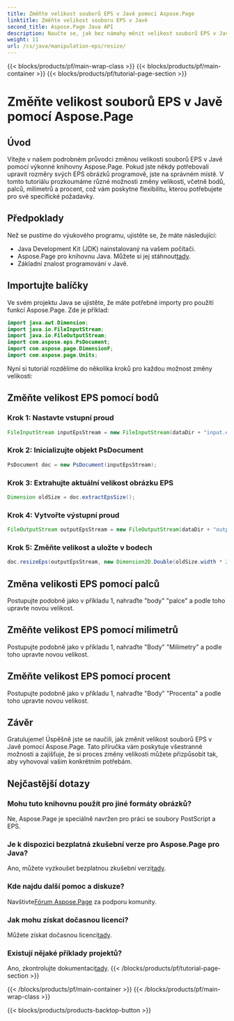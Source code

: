 ```yaml
---
title: Změňte velikost souborů EPS v Javě pomocí Aspose.Page
linktitle: Změňte velikost souboru EPS v Javě
second_title: Aspose.Page Java API
description: Naučte se, jak bez námahy měnit velikost souborů EPS v Javě pomocí Aspose.Page for Java. Postupujte podle našeho komplexního průvodce, kde najdete podrobné pokyny.
weight: 11
url: /cs/java/manipulation-eps/resize/
---
```


{{< blocks/products/pf/main-wrap-class >}}
{{< blocks/products/pf/main-container >}}
{{< blocks/products/pf/tutorial-page-section >}}

# Změňte velikost souborů EPS v Javě pomocí Aspose.Page

## Úvod
Vítejte v našem podrobném průvodci změnou velikosti souborů EPS v Javě pomocí výkonné knihovny Aspose.Page. Pokud jste někdy potřebovali upravit rozměry svých EPS obrázků programově, jste na správném místě. V tomto tutoriálu prozkoumáme různé možnosti změny velikosti, včetně bodů, palců, milimetrů a procent, což vám poskytne flexibilitu, kterou potřebujete pro své specifické požadavky.
## Předpoklady
Než se pustíme do výukového programu, ujistěte se, že máte následující:
- Java Development Kit (JDK) nainstalovaný na vašem počítači.
-  Aspose.Page pro knihovnu Java. Můžete si jej stáhnout[tady](https://releases.aspose.com/page/java/).
- Základní znalost programování v Javě.
## Importujte balíčky
Ve svém projektu Java se ujistěte, že máte potřebné importy pro použití funkcí Aspose.Page. Zde je příklad:
```java
import java.awt.Dimension;
import java.io.FileInputStream;
import java.io.FileOutputStream;
import com.aspose.eps.PsDocument;
import com.aspose.page.DimensionF;
import com.aspose.page.Units;

```
Nyní si tutoriál rozdělíme do několika kroků pro každou možnost změny velikosti:
## Změňte velikost EPS pomocí bodů
### Krok 1: Nastavte vstupní proud
```java
FileInputStream inputEpsStream = new FileInputStream(dataDir + "input.eps");
```
### Krok 2: Inicializujte objekt PsDocument
```java
PsDocument doc = new PsDocument(inputEpsStream);
```
### Krok 3: Extrahujte aktuální velikost obrázku EPS
```java
Dimension oldSize = doc.extractEpsSize();
```
### Krok 4: Vytvořte výstupní proud
```java
FileOutputStream outputEpsStream = new FileOutputStream(dataDir + "output_resize_points.eps");
```
### Krok 5: Změňte velikost a uložte v bodech
```java
doc.resizeEps(outputEpsStream, new Dimension2D.Double(oldSize.width * 2, oldSize.height * 2), Units.Points);
```
## Změna velikosti EPS pomocí palců
Postupujte podobně jako v příkladu 1, nahraďte "body" "palce" a podle toho upravte novou velikost.
## Změňte velikost EPS pomocí milimetrů
Postupujte podobně jako v příkladu 1, nahraďte "Body" "Milimetry" a podle toho upravte novou velikost.
## Změňte velikost EPS pomocí procent
Postupujte podobně jako v příkladu 1, nahraďte "Body" "Procenta" a podle toho upravte novou velikost.
## Závěr
Gratulujeme! Úspěšně jste se naučili, jak změnit velikost souborů EPS v Javě pomocí Aspose.Page. Tato příručka vám poskytuje všestranné možnosti a zajišťuje, že si proces změny velikosti můžete přizpůsobit tak, aby vyhovoval vašim konkrétním potřebám.

## Nejčastější dotazy
### Mohu tuto knihovnu použít pro jiné formáty obrázků?
Ne, Aspose.Page je speciálně navržen pro práci se soubory PostScript a EPS.
### Je k dispozici bezplatná zkušební verze pro Aspose.Page pro Java?
Ano, můžete vyzkoušet bezplatnou zkušební verzi[tady](https://releases.aspose.com/).
### Kde najdu další pomoc a diskuze?
 Navštivte[Fórum Aspose.Page](https://forum.aspose.com/c/page/39) za podporu komunity.
### Jak mohu získat dočasnou licenci?
 Můžete získat dočasnou licenci[tady](https://purchase.aspose.com/temporary-license/).
### Existují nějaké příklady projektů?
 Ano, zkontrolujte dokumentaci[tady](https://reference.aspose.com/page/java/).
{{< /blocks/products/pf/tutorial-page-section >}}

{{< /blocks/products/pf/main-container >}}
{{< /blocks/products/pf/main-wrap-class >}}

{{< blocks/products/products-backtop-button >}}
